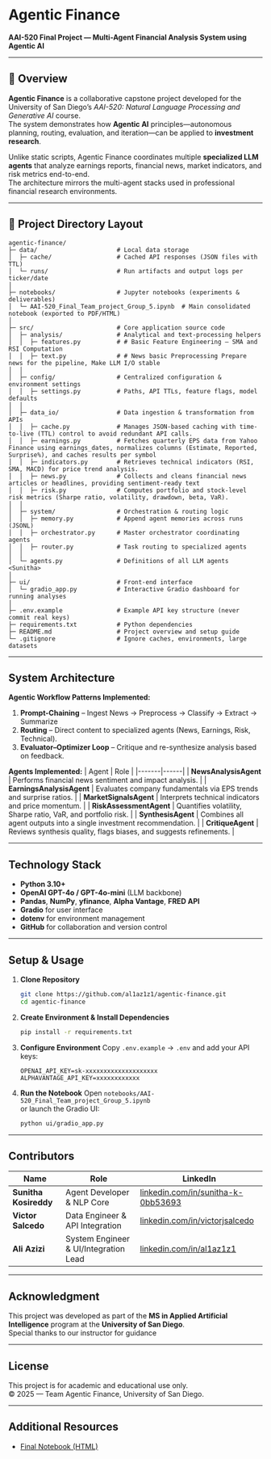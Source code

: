 #  Agentic Finance
**AAI-520 Final Project — Multi-Agent Financial Analysis System using Agentic AI**

---

## 📘 Overview
**Agentic Finance** is a collaborative capstone project developed for the University of San Diego’s *AAI-520: Natural Language Processing and Generative AI* course.  
The system demonstrates how **Agentic AI** principles—autonomous planning, routing, evaluation, and iteration—can be applied to **investment research**.

Unlike static scripts, Agentic Finance coordinates multiple **specialized LLM agents** that analyze earnings reports, financial news, market indicators, and risk metrics end-to-end.  
The architecture mirrors the multi-agent stacks used in professional financial research environments.

---

## 🧩 Project Directory Layout

```
agentic-finance/
├─ data/                      # Local data storage
│  ├─ cache/                  # Cached API responses (JSON files with TTL)
│  └─ runs/                   # Run artifacts and output logs per ticker/date
│
├─ notebooks/                 # Jupyter notebooks (experiments & deliverables)
│  └─ AAI-520_Final_Team_project_Group_5.ipynb  # Main consolidated notebook (exported to PDF/HTML)
│
├─ src/                       # Core application source code
│  ├─ analysis/               # Analytical and text-processing helpers
│  │  ├─ features.py          # # Basic Feature Engineering — SMA and RSI Computation
│  │  ├─ text.py              # # News basic Preprocessing Prepare news for the pipeline, Make LLM I/O stable
│  │
│  ├─ config/                 # Centralized configuration & environment settings
│  │  ├─ settings.py          # Paths, API TTLs, feature flags, model defaults  
│  │
│  ├─ data_io/                # Data ingestion & transformation from APIs
│  │  ├─ cache.py             # Manages JSON-based caching with time-to-live (TTL) control to avoid redundant API calls.
│  │  ├─ earnings.py          # Fetches quarterly EPS data from Yahoo Finance using earnings_dates, normalizes columns (Estimate, Reported, Surprise%), and caches results per symbol
│  │  ├─ indicators.py        # Retrieves technical indicators (RSI, SMA, MACD) for price trend analysis.
│  │  ├─ news.py              # Collects and cleans financial news articles or headlines, providing sentiment-ready text 
│  │  ├─ risk.py              # Computes portfolio and stock-level risk metrics (Sharpe ratio, volatility, drawdown, beta, VaR).
│  │
│  ├─ system/                 # Orchestration & routing logic
│  │  ├─ memory.py            # Append agent memories across runs (JSONL) 
│  │  ├─ orchestrator.py      # Master orchestrator coordinating agents  
│  │  ├─ router.py            # Task routing to specialized agents 
│  │
│  └─ agents.py               # Definitions of all LLM agents  <Sunitha>
│
├─ ui/                        # Front-end interface
│  └─ gradio_app.py           # Interactive Gradio dashboard for running analyses  
│
├─ .env.example               # Example API key structure (never commit real keys)
├─ requirements.txt           # Python dependencies
├─ README.md                  # Project overview and setup guide
└─ .gitignore                 # Ignore caches, environments, large datasets
```

---

## System Architecture
**Agentic Workflow Patterns Implemented:**
1. **Prompt-Chaining** – Ingest News → Preprocess → Classify → Extract → Summarize  
2. **Routing** – Direct content to specialized agents (News, Earnings, Risk, Technical).  
3. **Evaluator–Optimizer Loop** – Critique and re-synthesize analysis based on feedback.

**Agents Implemented:**
| Agent | Role |
|-------|------|
|  **NewsAnalysisAgent** | Performs financial news sentiment and impact analysis. |
|  **EarningsAnalysisAgent** | Evaluates company fundamentals via EPS trends and surprise ratios. |
|  **MarketSignalsAgent** | Interprets technical indicators and price momentum. |
|  **RiskAssessmentAgent** | Quantifies volatility, Sharpe ratio, VaR, and portfolio risk. |
|  **SynthesisAgent** | Combines all agent outputs into a single investment recommendation. |
|  **CritiqueAgent** | Reviews synthesis quality, flags biases, and suggests refinements. |

---

##  Technology Stack
- **Python 3.10+**
- **OpenAI GPT-4o / GPT-4o-mini** (LLM backbone)
- **Pandas**, **NumPy**, **yfinance**, **Alpha Vantage**, **FRED API**
- **Gradio** for user interface
- **dotenv** for environment management
- **GitHub** for collaboration and version control

---

##  Setup & Usage

1. **Clone Repository**
   ```bash
   git clone https://github.com/al1az1z1/agentic-finance.git
   cd agentic-finance
   ```

2. **Create Environment & Install Dependencies**
   ```bash
   pip install -r requirements.txt
   ```

3. **Configure Environment**
   Copy `.env.example` → `.env` and add your API keys:
   ```
   OPENAI_API_KEY=sk-xxxxxxxxxxxxxxxxxxxx
   ALPHAVANTAGE_API_KEY=xxxxxxxxxxxx
   ```

4. **Run the Notebook**
   Open `notebooks/AAI-520_Final_Team_project_Group_5.ipynb`  
   or launch the Gradio UI:
   ```bash
   python ui/gradio_app.py
   ```

---

## Contributors

| Name | Role | LinkedIn |
|------|------|-----------|
| **Sunitha Kosireddy** | Agent Developer & NLP Core | [linkedin.com/in/sunitha-k-0bb53693](https://www.linkedin.com/in/sunitha-k-0bb53693/) |
| **Victor Salcedo** | Data Engineer & API Integration | [linkedin.com/in/victorjsalcedo](https://www.linkedin.com/in/victorjsalcedo) |
| **Ali Azizi** | System Engineer & UI/Integration Lead | [linkedin.com/in/al1az1z1](https://www.linkedin.com/in/al1az1z1/) |

---

## Acknowledgment
This project was developed as part of the **MS in Applied Artificial Intelligence** program at the **University of San Diego**.  
Special thanks to our instructor for guidance

---

## License
This project is for academic and educational use only.  
© 2025 — Team Agentic Finance, University of San Diego.

---

##  Additional Resources
-  [Final Notebook (HTML)](https://github.com/al1az1z1/agentic-finance/blob/main/notebooks/AAI-520_Final_Team_project_Group_5.html)  
